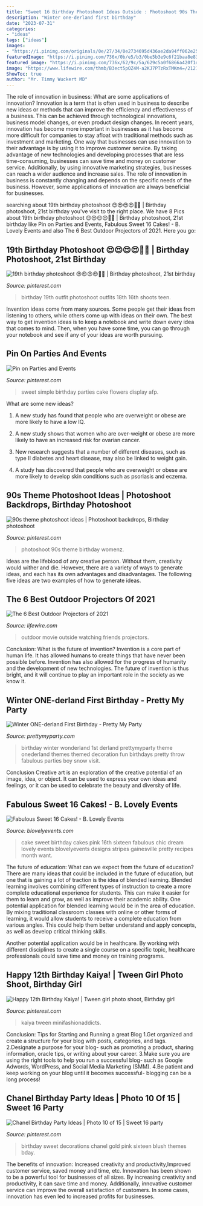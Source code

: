 ```yaml
---
title: "Sweet 16 Birthday Photoshoot Ideas Outside : Photoshoot 90s Theme Birthday Womenz"
description: "Winter one-derland first birthday"
date: "2023-07-31"
categories:
- "ideas"
tags: ["ideas"]
images:
- "https://i.pinimg.com/originals/0e/27/34/0e2734695d436ae2da94ff062e251420.jpg"
featuredImage: "https://i.pinimg.com/736x/0b/e5/b3/0be5b3e9c6f21baa8e83af1da38b3214.jpg"
featured_image: "https://i.pinimg.com/736x/62/9c/5a/629c5a0f6866a420f1da4cbbab79b229.jpg"
image: "https://www.lifewire.com/thmb/B3ect5pOZ4M-a2KJ7PTzRxTMKm4=/2121x1414/filters:fill(auto,1)/friends-watching-movie-projected-outside-5c31558c4cedfd00013a9faf.jpg"
ShowToc: true
author: "Mr. Timmy Wuckert MD"
---
```



The role of innovation in business: What are some applications of innovation?
Innovation is a term that is often used in business to describe new ideas or methods that can improve the efficiency and effectiveness of a business. This can be achieved through technological innovations, business model changes, or even product design changes. In recent years, innovation has become more important in businesses as it has become more difficult for companies to stay afloat with traditional methods such as investment and marketing. One way that businesses can use innovation to their advantage is by using it to improve customer service. By taking advantage of new technologies and developing processes that are less time-consuming, businesses can save time and money on customer service. Additionally, by using innovative marketing strategies, businesses can reach a wider audience and increase sales. The role of innovation in business is constantly changing and depends on the specific needs of the business. However, some applications of innovation are always beneficial for businesses.

	

		
searching about 19th birthday photoshoot 😍😍😍😍💙🥶 | Birthday photoshoot, 21st birthday you've visit to the right place. We have 8 Pics about 19th birthday photoshoot 😍😍😍😍💙🥶 | Birthday photoshoot, 21st birthday like Pin on Parties and Events, Fabulous Sweet 16 Cakes! - B. Lovely Events and also The 6 Best Outdoor Projectors of 2021. Here you go:
		
    
## 19th Birthday Photoshoot 😍😍😍😍💙🥶 | Birthday Photoshoot, 21st Birthday

<img loading=lazy src="https://i.pinimg.com/originals/11/61/fd/1161fd00d32e23f1798b95e5c31d0090.jpg" onerror="this.onerror=null;this.src='https://tse2.mm.bing.net/th?id=OIP.UG9TuQeCTmF1e2SFSS5k4QHaOt&amp;pid=15.1';" alt="19th birthday photoshoot 😍😍😍😍💙🥶 | Birthday photoshoot, 21st birthday">

_Source: pinterest.com_

>birthday 19th outfit photoshoot outfits 18th 16th shoots teen. 

	

Invention ideas come from many sources. Some people get their ideas from listening to others, while others come up with ideas on their own. The best way to get invention ideas is to keep a notebook and write down every idea that comes to mind. Then, when you have some time, you can go through your notebook and see if any of your ideas are worth pursuing.

    
## Pin On Parties And Events

<img loading=lazy src="https://i.pinimg.com/736x/e7/ae/0a/e7ae0a72bbab2caf235d5aba4bb18b4a--dessert-tables-desserts.jpg" onerror="this.onerror=null;this.src='https://tse3.mm.bing.net/th?id=OIP.-sScCCLOpMR8tNpDCF3zBwHaFj&amp;pid=15.1';" alt="Pin on Parties and Events">

_Source: pinterest.com_

>sweet simple birthday parties cake flowers display afp. 

	

What are some new ideas?
1. A new study has found that people who are overweight or obese are more likely to have a low IQ.
2. A new study shows that women who are over-weight or obese are more likely to have an increased risk for ovarian cancer.

3. New research suggests that a number of different diseases, such as type II diabetes and heart disease, may also be linked to weight gain.

4. A study has discovered that people who are overweight or obese are more likely to develop skin conditions such as psoriasis and eczema.

    
## 90s Theme Photoshoot Ideas | Photoshoot Backdrops, Birthday Photoshoot

<img loading=lazy src="https://i.pinimg.com/736x/62/9c/5a/629c5a0f6866a420f1da4cbbab79b229.jpg" onerror="this.onerror=null;this.src='https://tse3.mm.bing.net/th?id=OIP.40plsfpAVFR2kjVATXCyKQHaLH&amp;pid=15.1';" alt="90s theme photoshoot ideas | Photoshoot backdrops, Birthday photoshoot">

_Source: pinterest.com_

>photoshoot 90s theme birthday womenz. 

	

Ideas are the lifeblood of any creative person. Without them, creativity would wither and die. However, there are a variety of ways to generate ideas, and each has its own advantages and disadvantages. The following five ideas are two examples of how to generate ideas.

    
## The 6 Best Outdoor Projectors Of 2021

<img loading=lazy src="https://www.lifewire.com/thmb/B3ect5pOZ4M-a2KJ7PTzRxTMKm4=/2121x1414/filters:fill(auto,1)/friends-watching-movie-projected-outside-5c31558c4cedfd00013a9faf.jpg" onerror="this.onerror=null;this.src='https://tse1.mm.bing.net/th?id=OIP.la-GonNxkDcSUVO1X1pTRgHaE8&amp;pid=15.1';" alt="The 6 Best Outdoor Projectors of 2021">

_Source: lifewire.com_

>outdoor movie outside watching friends projectors. 

	

Conclusion: What is the future of invention?
Invention is a core part of human life. It has allowed humans to create things that have never been possible before. Invention has also allowed for the progress of humanity and the development of new technologies. The future of invention is thus bright, and it will continue to play an important role in the society as we know it.

    
## Winter ONE-derland First Birthday - Pretty My Party

<img loading=lazy src="https://www.prettymyparty.com/wp-content/uploads/2015/03/winter-wonderland-first-birthday-ideas.jpg" onerror="this.onerror=null;this.src='https://tse1.mm.bing.net/th?id=OIP.hsNYAmI_6mFZyIMDjKB1FAHaKl&amp;pid=15.1';" alt="Winter ONE-derland First Birthday - Pretty My Party">

_Source: prettymyparty.com_

>birthday winter wonderland 1st derland prettymyparty theme onederland themes themed decoration fun birthdays pretty throw fabulous parties boy snow visit. 

	

Conclusion
Creative art is an exploration of the creative potential of an image, idea, or object. It can be used to express your own ideas and feelings, or it can be used to celebrate the beauty and diversity of life.

    
## Fabulous Sweet 16 Cakes! - B. Lovely Events

<img loading=lazy src="http://blovelyevents.com/wp-content/uploads/2013/10/Chic-sweet-16-cake.jpg" onerror="this.onerror=null;this.src='https://tse1.mm.bing.net/th?id=OIP.qqFKLu6k3utof2qx-KduWAHaLH&amp;pid=15.1';" alt="Fabulous Sweet 16 Cakes! - B. Lovely Events">

_Source: blovelyevents.com_

>cake sweet birthday cakes pink 16th sixteen fabulous chic dream lovely events blovelyevents designs stripes gainesville pretty recipes month want. 

	

The future of education: What can we expect from the future of education?
There are many ideas that could be included in the future of education, but one that is gaining a lot of traction is the idea of blended learning. Blended learning involves combining different types of instruction to create a more complete educational experience for students. This can make it easier for them to learn and grow, as well as improve their academic ability.
One potential application for blended learning would be in the area of education. By mixing traditional classroom classes with online or other forms of learning, it would allow students to receive a complete education from various angles. This could help them better understand and apply concepts, as well as develop critical thinking skills.

Another potential application would be in healthcare. By working with different disciplines to create a single course on a specific topic, healthcare professionals could save time and money on training programs.

    
## Happy 12th Birthday Kaiya! | Tween Girl Photo Shoot, Birthday Girl

<img loading=lazy src="https://i.pinimg.com/736x/0b/e5/b3/0be5b3e9c6f21baa8e83af1da38b3214.jpg" onerror="this.onerror=null;this.src='https://tse1.mm.bing.net/th?id=OIP.sB1GEta0WwSdB8ckrtX8SAHaKi&amp;pid=15.1';" alt="Happy 12th Birthday Kaiya! | Tween girl photo shoot, Birthday girl">

_Source: pinterest.com_

>kaiya tween minifashionaddicts. 

	

Conclusion: Tips for Starting and Running a great Blog
1.Get organized and create a structure for your blog with posts, categories, and tags.
2.Designate a purpose for your blog- such as promoting a product, sharing information, oracle tips, or writing about your career. 
3.Make sure you are using the right tools to help you run a successful blog- such as Google Adwords, WordPress, and Social Media Marketing (SMM). 
4.Be patient and keep working on your blog until it becomes successful- blogging can be a long process!

    
## Chanel Birthday Party Ideas | Photo 10 Of 15 | Sweet 16 Party

<img loading=lazy src="https://i.pinimg.com/originals/0e/27/34/0e2734695d436ae2da94ff062e251420.jpg" onerror="this.onerror=null;this.src='https://tse1.mm.bing.net/th?id=OIP.HJ-dV_0I65PK7PL_m5kBHgHaJ4&amp;pid=15.1';" alt="Chanel Birthday Party Ideas | Photo 10 of 15 | Sweet 16 party">

_Source: pinterest.com_

>birthday sweet decorations chanel gold pink sixteen blush themes bday. 

	

The benefits of innovation: Increased creativity and productivity,Improved customer service, saved money and time, etc.
Innovation has been shown to be a powerful tool for businesses of all sizes. By increasing creativity and productivity, it can save time and money. Additionally, innovative customer service can improve the overall satisfaction of customers. In some cases, innovation has even led to increased profits for businesses.

